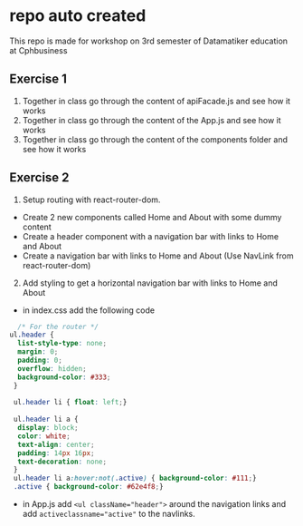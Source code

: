 # repo auto created
This repo is made for workshop on 3rd semester of Datamatiker education at Cphbusiness

## Exercise 1
1. Together in class go through the content of apiFacade.js and see how it works
2. Together in class go through the content of the App.js and see how it works
3. Together in class go through the content of the components folder and see how it works

## Exercise 2
1. Setup routing with react-router-dom.
  - Create 2 new components called Home and About with some dummy content
  - Create a header component with a navigation bar with links to Home and About
  - Create a navigation bar with links to Home and About (Use NavLink from react-router-dom)
2. Add styling to get a horizontal navigation bar with links to Home and About
  - in index.css add the following code
```css
  /* For the router */
ul.header {
  list-style-type: none;
  margin: 0;
  padding: 0;
  overflow: hidden;
  background-color: #333;
 }
 
 ul.header li { float: left;}
 
 ul.header li a {
  display: block;
  color: white;
  text-align: center;
  padding: 14px 16px;
  text-decoration: none;
 }
 ul.header li a:hover:not(.active) { background-color: #111;}
 .active { background-color: #62e4f8;}
```
  - in App.js add `<ul className="header">` around the navigation links and add `activeclassname="active"` to the navlinks.

